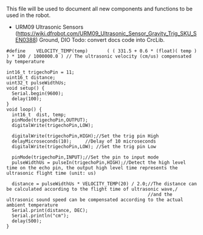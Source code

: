 This file will be used to document all new components and functions to be used in the robot.

- URM09 Ultrasonic Sensors (https://wiki.dfrobot.com/URM09_Ultrasonic_Sensor_Gravity_Trig_SKU_SEN0388)
Ground, DIO
Todo: convert docs code into CrcLib.

```
#define    VELOCITY_TEMP(temp)       ( ( 331.5 + 0.6 * (float)( temp ) ) * 100 / 1000000.0 ) // The ultrasonic velocity (cm/us) compensated by temperature

int16_t trigechoPin = 11;
uint16_t distance;
uint32_t pulseWidthUs;
void setup() {
  Serial.begin(9600);
  delay(100);
}
void loop() {
  int16_t  dist, temp;
  pinMode(trigechoPin,OUTPUT);
  digitalWrite(trigechoPin,LOW);

  digitalWrite(trigechoPin,HIGH);//Set the trig pin High
  delayMicroseconds(10);     //Delay of 10 microseconds
  digitalWrite(trigechoPin,LOW); //Set the trig pin Low

  pinMode(trigechoPin,INPUT);//Set the pin to input mode
  pulseWidthUs = pulseIn(trigechoPin,HIGH);//Detect the high level time on the echo pin, the output high level time represents the ultrasonic flight time (unit: us)

  distance = pulseWidthUs * VELOCITY_TEMP(20) / 2.0;//The distance can be calculated according to the flight time of ultrasonic wave,/
                                                    //and the ultrasonic sound speed can be compensated according to the actual ambient temperature
  Serial.print(distance, DEC);
  Serial.println("cm");
  delay(500);
}
```